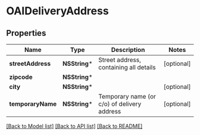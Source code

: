 # OAIDeliveryAddress

## Properties
Name | Type | Description | Notes
------------ | ------------- | ------------- | -------------
**streetAddress** | **NSString*** | Street address, containing all details | [optional] 
**zipcode** | **NSString*** |  | 
**city** | **NSString*** |  | [optional] 
**temporaryName** | **NSString*** | Temporary name (or c/o) of delivery address | [optional] 

[[Back to Model list]](../README.md#documentation-for-models) [[Back to API list]](../README.md#documentation-for-api-endpoints) [[Back to README]](../README.md)



